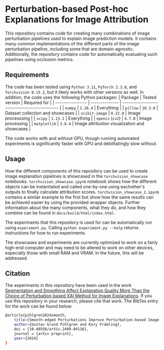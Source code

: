 # Perturbation-based Post-hoc Explanations for Image Attribution

This repository contains code for creating many combinations of image perturbation pipelines used to explain image prediction models.
It contains many common implementations of the different parts of the image perturbation pipeline, including some that are domain-agnostic.
Additionally, the repository contains code for automatically evaluating such pipelines using occlusion metrics.

## Requirements

The code has been tested using `Python 3.11`, `PyTorch 2.3.0`, and `Torchvision 0.15.2`, but it likely works with other versions as well.
In addition, the code uses the following Python packages:
| Package          | Tested version | Required for                                  |
| ---------------- | -------------- | --------------------------------------------- |
| `numpy`          | `1.26.4`       | Everything                                    |
| `pillow`         | `10.3.0`       | Dataset collection and showcases              |
| `scikit-image`   | `0.22.0`       | Image processsing                             |
| `scipy`          | `1.13.1`       | Everything                                    |
| `opencv` (`cv2`) | `4.7.0`        | Image processing                              |
| `matplotlib`     | `3.8.4`        | Image attribution visualization and showcases |

The code works with and without GPU, though running automated experiments is significantly faster with GPU and debilitatingly slow without.

## Usage

How the different components of this repository can be used to create image explanation pipelines is showcased in the `torchvision_showcase` notebooks.
`torchvision_showcase.ipynb` notebook shows how the different objects can be instantiated and called one-by-one using eachother's outputs to finally calculate attribution scores.
`torchvision_showcase_2.ipynb` contains a similar example to the first but show how the same results can be achieved easier by using the provided wrapper objects.
Further information about the many components, what they do, and how they combine can be found in `docs/build/html/index.html`.

The experiments that this repository is used for can be automatically run using `experiment.py`.
Calling `python experiment.py --help` returns instructions for how to run experiments.


The showcases and experiments are currently optimized to work on a fairly high-end computer and may need to be altered to work on other devices, especially those with small RAM and VRAM.
In the future, this will be addressed.

## Citation

The experiments in this repository have been used in the work [Segmentation and Smoothing Affect Explanation Quality More Than the Choice of Perturbation-based XAI Method for Image Explanations](https://arxiv.org/abs/2409.04116).
If you use this repository in your research, please cite that work.
The BibTex entry for the work can be found below:

```bash
@article{pihlgren2024smooth,
    title={Smooth-edged Perturbations Improve Perturbation-based Image Explanations},
    author={Gustav Grund Pihlgren and Kary Främling},
    doi = {10.48550/arXiv.2409.04116},
    journal = {arXiv preprint},
    year={2024}
}
```
